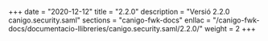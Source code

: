 +++
date        = "2020-12-12"
title       = "2.2.0"
description = "Versió 2.2.0 canigo.security.saml"
sections    = "canigo-fwk-docs"
enllac		= "/canigo-fwk-docs/documentacio-llibreries/canigo.security.saml/2.2.0/"
weight		= 2
+++
